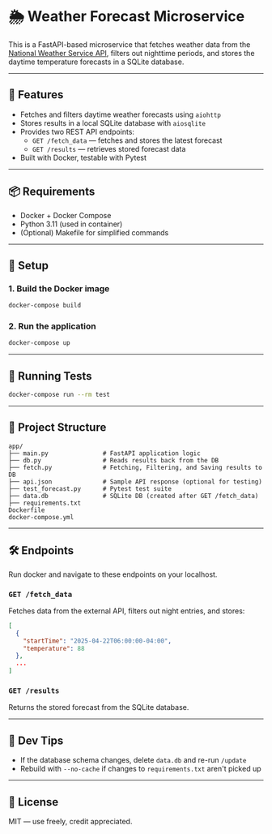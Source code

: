 # 🌦️ Weather Forecast Microservice

This is a FastAPI-based microservice that fetches weather data from the [National Weather Service API](https://www.weather.gov/documentation/services-web-api), filters out nighttime periods, and stores the daytime temperature forecasts in a SQLite database.

---

## 🚀 Features

- Fetches and filters daytime weather forecasts using `aiohttp`
- Stores results in a local SQLite database with `aiosqlite`
- Provides two REST API endpoints:
  - `GET /fetch_data` — fetches and stores the latest forecast
  - `GET /results` — retrieves stored forecast data
- Built with Docker, testable with Pytest

---

## 📦 Requirements

- Docker + Docker Compose
- Python 3.11 (used in container)
- (Optional) Makefile for simplified commands

---

## 🔧 Setup

### 1. Build the Docker image

```bash
docker-compose build
```

### 2. Run the application

```bash
docker-compose up
```

---

## 🧪 Running Tests

```bash
docker-compose run --rm test
```
---

## 📁 Project Structure

```
app/
├── main.py               # FastAPI application logic
├── db.py                 # Reads results back from the DB
├── fetch.py              # Fetching, Filtering, and Saving results to DB
├── api.json              # Sample API response (optional for testing)
├── test_forecast.py      # Pytest test suite
├── data.db               # SQLite DB (created after GET /fetch_data)
├── requirements.txt
Dockerfile
docker-compose.yml
```

---

## 🛠 Endpoints
Run docker and navigate to these endpoints on your localhost.

### `GET /fetch_data`

Fetches data from the external API, filters out night entries, and stores:

```json
[
  {
    "startTime": "2025-04-22T06:00:00-04:00",
    "temperature": 88
  },
  ...
]
```

### `GET /results`

Returns the stored forecast from the SQLite database.

---

## 🧹 Dev Tips

- If the database schema changes, delete `data.db` and re-run `/update`
- Rebuild with `--no-cache` if changes to `requirements.txt` aren't picked up

---

## 📄 License

MIT — use freely, credit appreciated.
